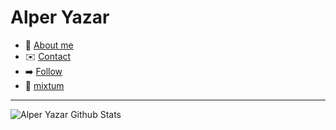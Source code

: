 # Alper Yazar

- 🙋 [About me](about.md)
- ✉️ [Contact](contact.md)
- ➡️ [Follow](follow.md)
- 🎨 [mixtum](https://github.com/alperyazar/mixtum)

---

![Alper Yazar Github Stats](https://github-readme-stats.vercel.app/api?username=alperyazar&show_icons=true)

<!--
**alperyazar/alperyazar** is a ✨ _special_ ✨ repository because its `README.md` (this file) appears on your GitHub profile.

Here are some ideas to get you started:

- 🔭 I’m currently working on ...
- 🌱 I’m currently learning ...
- 👯 I’m looking to collaborate on ...
- 🤔 I’m looking for help with ...
- 💬 Ask me about ...
- 📫 How to reach me: ...
- 😄 Pronouns: ...
- ⚡ Fun fact: ...
-->
